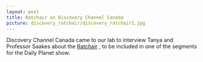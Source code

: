 ```yaml
---
layout: post
title: Ratchair on Discovery Channel Canada
picture: discovery_ratchair/discovery_ratchair1.jpg
---
```


Discovery Channel Canada came to our lab to interview Tanya and Professor Saakes about the <a target = "_blank" href = "/projects/ratchair/">Ratchair</a> , to be included in one of the segments for the Daily Planet show.
